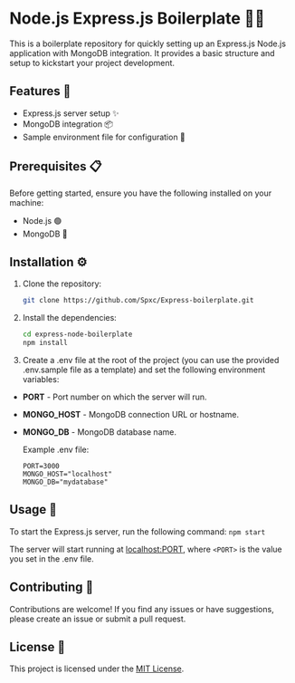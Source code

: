 # Node.js Express.js Boilerplate 👨‍💻

This is a boilerplate repository for quickly setting up an Express.js Node.js application with MongoDB integration. It provides a basic structure and setup to kickstart your project development.

## Features 🚀

- Express.js server setup ✨
- MongoDB integration 📦
- Sample environment file for configuration 📝

## Prerequisites 📋

Before getting started, ensure you have the following installed on your machine:

- Node.js 🟢
- MongoDB 🍃

## Installation ⚙️

1. Clone the repository:

   ```bash
   git clone https://github.com/Spxc/Express-boilerplate.git
   ```

2. Install the dependencies:

   ```bash
   cd express-node-boilerplate
   npm install
   ```

3. Create a .env file at the root of the project (you can use the provided .env.sample file as a template) and set the following environment variables:

- **PORT** - Port number on which the server will run.
- **MONGO_HOST** - MongoDB connection URL or hostname.
- **MONGO_DB** - MongoDB database name.

   Example .env file:

   ```
   PORT=3000
   MONGO_HOST="localhost"
   MONGO_DB="mydatabase"
   ```

## Usage 🚀
To start the Express.js server, run the following command:
```npm start```

The server will start running at [localhost:PORT](http://localhost:<PORT>), where `<PORT>` is the value you set in the .env file.

## Contributing 🤝
Contributions are welcome! If you find any issues or have suggestions, please create an issue or submit a pull request.

## License 📄
This project is licensed under the [MIT License](https://www.mit.edu/~amini/LICENSE.md).